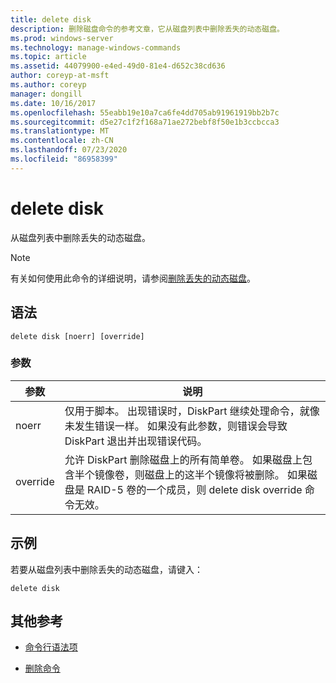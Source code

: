 ```yaml
---
title: delete disk
description: 删除磁盘命令的参考文章，它从磁盘列表中删除丢失的动态磁盘。
ms.prod: windows-server
ms.technology: manage-windows-commands
ms.topic: article
ms.assetid: 44079900-e4ed-49d0-81e4-d652c38cd636
author: coreyp-at-msft
ms.author: coreyp
manager: dongill
ms.date: 10/16/2017
ms.openlocfilehash: 55eabb19e10a7ca6fe4dd705ab91961919bb2b7c
ms.sourcegitcommit: d5e27c1f2f168a71ae272bebf8f50e1b3ccbcca3
ms.translationtype: MT
ms.contentlocale: zh-CN
ms.lasthandoff: 07/23/2020
ms.locfileid: "86958399"
---
```

# <a name="delete-disk"></a>delete disk

从磁盘列表中删除丢失的动态磁盘。

> [!NOTE]
> 有关如何使用此命令的详细说明，请参阅[删除丢失的动态磁盘](/previous-versions/windows/it-pro/windows-server-2008-r2-and-2008/cc753029(v=ws.11))。

## <a name="syntax"></a>语法

```
delete disk [noerr] [override]
```

### <a name="parameters"></a>参数

| 参数 | 说明 |
| --------- | ----------- |
| noerr | 仅用于脚本。 出现错误时，DiskPart 继续处理命令，就像未发生错误一样。 如果没有此参数，则错误会导致 DiskPart 退出并出现错误代码。 |
| override | 允许 DiskPart 删除磁盘上的所有简单卷。 如果磁盘上包含半个镜像卷，则磁盘上的这半个镜像将被删除。 如果磁盘是 RAID-5 卷的一个成员，则 delete disk override 命令无效。 |

## <a name="examples"></a>示例

若要从磁盘列表中删除丢失的动态磁盘，请键入：

```
delete disk
```

## <a name="additional-references"></a>其他参考

- [命令行语法项](command-line-syntax-key.md)

- [删除命令](delete.md)
